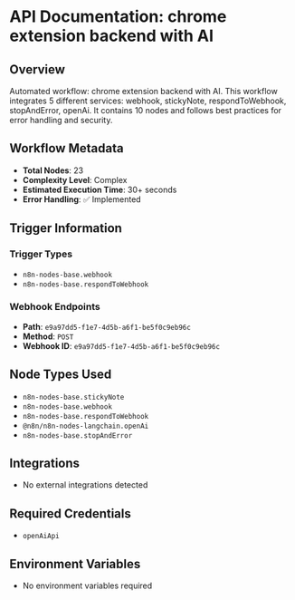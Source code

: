 # API Documentation: chrome extension backend with AI

## Overview
Automated workflow: chrome extension backend with AI. This workflow integrates 5 different services: webhook, stickyNote, respondToWebhook, stopAndError, openAi. It contains 10 nodes and follows best practices for error handling and security.

## Workflow Metadata
- **Total Nodes**: 23
- **Complexity Level**: Complex
- **Estimated Execution Time**: 30+ seconds
- **Error Handling**: ✅ Implemented

## Trigger Information
### Trigger Types
- `n8n-nodes-base.webhook`
- `n8n-nodes-base.respondToWebhook`

### Webhook Endpoints
- **Path**: `e9a97dd5-f1e7-4d5b-a6f1-be5f0c9eb96c`
- **Method**: `POST`
- **Webhook ID**: `e9a97dd5-f1e7-4d5b-a6f1-be5f0c9eb96c`


## Node Types Used
- `n8n-nodes-base.stickyNote`
- `n8n-nodes-base.webhook`
- `n8n-nodes-base.respondToWebhook`
- `@n8n/n8n-nodes-langchain.openAi`
- `n8n-nodes-base.stopAndError`

## Integrations
- No external integrations detected

## Required Credentials
- `openAiApi`

## Environment Variables
- No environment variables required
